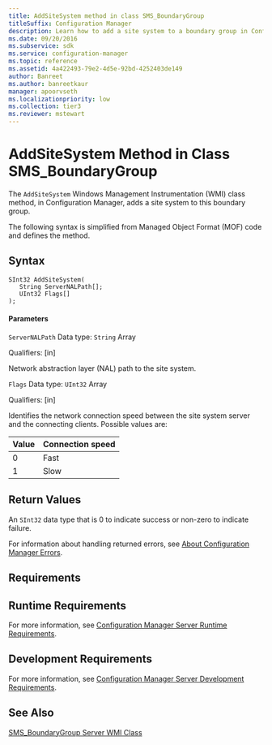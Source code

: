 ```yaml
---
title: AddSiteSystem method in class SMS_BoundaryGroup
titleSuffix: Configuration Manager
description: Learn how to add a site system to a boundary group in Configuration Manager using the AddSiteSystem class.
ms.date: 09/20/2016
ms.subservice: sdk
ms.service: configuration-manager
ms.topic: reference
ms.assetid: 4a422493-79e2-4d5e-92bd-4252403de149
author: Banreet
ms.author: banreetkaur
manager: apoorvseth
ms.localizationpriority: low
ms.collection: tier3
ms.reviewer: mstewart
---
```

# AddSiteSystem Method in Class SMS_BoundaryGroup
The `AddSiteSystem` Windows Management Instrumentation (WMI) class method, in Configuration Manager, adds a site system to this boundary group.

 The following syntax is simplified from Managed Object Format (MOF) code and defines the method.

## Syntax

```
SInt32 AddSiteSystem(
   String ServerNALPath[];
   UInt32 Flags[]
);
```

#### Parameters
 `ServerNALPath`
 Data type: `String` Array

 Qualifiers: [in]

 Network abstraction layer (NAL) path to the site system.

 `Flags`
 Data type: `UInt32` Array

 Qualifiers: [in]

 Identifies the network connection speed between the site system server and the connecting clients. Possible values are:

|Value|Connection speed|
|-|-|
|0|Fast|
|1|Slow|

## Return Values
 An `SInt32` data type that is 0 to indicate success or non-zero to indicate failure.

 For information about handling returned errors, see [About Configuration Manager Errors](../../../../../develop/core/understand/about-configuration-manager-errors.md).

## Requirements

## Runtime Requirements
 For more information, see [Configuration Manager Server Runtime Requirements](../../../../../develop/core/reqs/server-runtime-requirements.md).

## Development Requirements
 For more information, see [Configuration Manager Server Development Requirements](../../../../../develop/core/reqs/server-development-requirements.md).

## See Also
 [SMS_BoundaryGroup Server WMI Class](../../../../../develop/reference/core/servers/configure/sms_boundarygroup-server-wmi-class.md)

